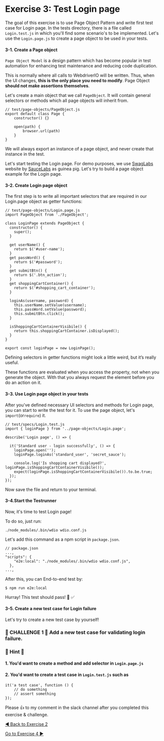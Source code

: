 # Exercise 3: Test Login page

The goal of this exercise is to use Page Object Pattern and write first test case for Login page.
In the tests directory, there is a file called `Login.test.js` in which you'll find some scenario's to be implemented. Let's use the `Login.page.js` to create a page object to be used in your tests.

#### 3-1. Create a Page object

`Page Object Model` is a design pattern which has become popular in test automation for enhancing test maintenance and reducing code duplication.

 This is normally where all calls to WebdriverIO will be written. Thus, when the UI changes, **this is the only place you need to modify**. Page Object **should not make assertions themselves**.

Let's create a main object that we call `PageObject`. It will contain general selectors or methods which all page objects will inherit from.

```
// test/page-objects/PageObject.js
export default class Page {
    constructor() {}

    open(path) {
        browser.url(path)
    }
}
```

We will always export an instance of a page object, and never create that instance in the test.

Let's start testing the Login page. For demo purposes, we use [SwagLabs](https://www.saucedemo.com) website by [SauceLabs](https://saucelabs.com/) as guinea pig. Let's try to build a page object example for the Login page.

#### 3-2. Create Login page object

The first step is to write all important selectors that are required in our Login.page object as getter functions:

```
// test/page-objects/Login.page.js
import PageObject from './PageObject';

class LoginPage extends PageObject {
  constructor() {
    super();
  }

  get userName() {
    return $('#user-name');
  }
  get passWord() {
    return $('#password');
  }
  get submitBtn() {
    return $('.btn_action');
  }
  get shoppingCartContainer() {
    return $('#shopping_cart_container');
  }

  loginAs(username, password) {
    this.userName.setValue(username);
    this.passWord.setValue(password);
    this.submitBtn.click();
  }

  isShoppingCartContainerVisibile() {
    return this.shoppingCartContainer.isDisplayed();
  }
}

export const loginPage = new LoginPage();
```

Defining selectors in getter functions might look a little weird, but it’s really useful. 

These functions are evaluated when you access the property, not when you generate the object. With that you always request the element before you do an action on it.

#### 3-3. Use Login page object in your tests

After you've defined necessary UI selectors and methods for Login page, you can start to write the test for it. To use the page object, let's `import`(or`require`) it. 

```
// test/specs/Login.test.js
import { loginPage } from '../page-objects/Login.page';

describe('Login page', () => {

  it('Standard user - login successfully', () => {
    loginPage.open('');
    loginPage.loginAs('standard_user', 'secret_sauce');
    
    console.log('Is shopping cart displayed?', loginPage.isShoppingCartContainerVisibile()); 
    expect(loginPage.isShoppingCartContainerVisibile()).to.be.true;
  });
});

```

Now save the file and return to your terminal.

#### 3-4.Start the Testrunner

Now, it's time to test Login page!

To do so, just run:

```
./node_modules/.bin/wdio wdio.conf.js
```

Let's add this command as a npm script in `package.json`.

```
// package.json
...,
"scripts": {
    "e2e:local": "./node_modules/.bin/wdio wdio.conf.js",
  },
...,
```

After this, you can End-to-end test by:

```
$ npm run e2e:local
```

Hurray! This test should pass! 💯 ✅

#### 3-5. Create a new test case for Login failure

Let's try to create a new test case by yourself!

### 🚀 CHALLENGE 1 🚀 **Add a new test case for validating login failure.**

### 💬 Hint 💬 

#### 1. You'd want to create a method and add selector in `Login.page.js`

#### 2. You'd want to create a test case in `Login.test.js` such as 
```
it('a test case', function () {
    // do something
    // assert something
});
```

Please 👍 to my comment in the slack channel after you completed this exercise & challenge.

[ ◀️ Back to Exercise 2](./exercise2.md)

[Go to Exercise 4 ▶️](./exercise4.md)
